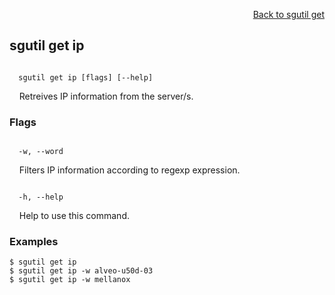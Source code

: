 <div id="readme" class="Box-body readme blob js-code-block-container">
<article class="markdown-body entry-content p-3 p-md-6" itemprop="text">
<p align="right">
<a href="https://github.com/fpgasystems/hacc/blob/main/cli/docs/sgutil-get.md#sgutil-get">Back to sgutil get</a>
</p>

## sgutil get ip

<code>
  sgutil get ip [flags] [--help]
</code>
<p>
  &nbsp; &nbsp; Retreives IP information from the server/s.
</p>
<!-- The number of parallel client threads to run is four by default. -->

### Flags
<code>
  -w, --word <string>
</code>
<p>
  &nbsp; &nbsp; Filters IP information according to regexp expression.
</p>

<code>
  -h, --help <string>
</code>
<p>
  &nbsp; &nbsp; Help to use this command.
</p>

### Examples
```
$ sgutil get ip
$ sgutil get ip -w alveo-u50d-03
$ sgutil get ip -w mellanox
```